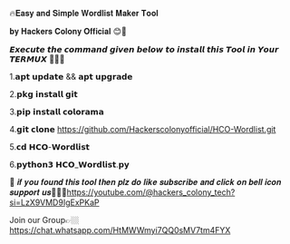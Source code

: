 🔥𝐄𝐚𝐬𝐲 𝐚𝐧𝐝 𝐒𝐢𝐦𝐩𝐥𝐞 𝐖𝐨𝐫𝐝𝐥𝐢𝐬𝐭 𝐌𝐚𝐤𝐞𝐫 𝐓𝐨𝐨𝐥

𝐛𝐲 𝐇𝐚𝐜𝐤𝐞𝐫𝐬 𝐂𝐨𝐥𝐨𝐧𝐲 𝐎𝐟𝐟𝐢𝐜𝐢𝐚𝐥 😊🤝

𝙀𝙭𝙚𝙘𝙪𝙩𝙚 𝙩𝙝𝙚 𝙘𝙤𝙢𝙢𝙖𝙣𝙙 𝙜𝙞𝙫𝙚𝙣 𝙗𝙚𝙡𝙤𝙬 𝙩𝙤 
𝙞𝙣𝙨𝙩𝙖𝙡𝙡 𝙩𝙝𝙞𝙨 𝙏𝙤𝙤𝙡 𝙞𝙣 𝙔𝙤𝙪𝙧 𝙏𝙀𝙍𝙈𝙐𝙓 👨🏼‍💻

1.𝗮𝗽𝘁 𝘂𝗽𝗱𝗮𝘁𝗲 && 𝗮𝗽𝘁 𝘂𝗽𝗴𝗿𝗮𝗱𝗲

2.𝗽𝗸𝗴 𝗶𝗻𝘀𝘁𝗮𝗹𝗹 𝗴𝗶𝘁

3.𝗽𝗶𝗽 𝗶𝗻𝘀𝘁𝗮𝗹𝗹 𝗰𝗼𝗹𝗼𝗿𝗮𝗺𝗮

4.𝗴𝗶𝘁 𝗰𝗹𝗼𝗻𝗲 https://github.com/Hackerscolonyofficial/HCO-Wordlist.git

5.𝗰𝗱 𝗛𝗖𝗢-𝗪𝗼𝗿𝗱𝗹𝗶𝘀𝘁

6.𝗽𝘆𝘁𝗵𝗼𝗻𝟯 𝗛𝗖𝗢_𝗪𝗼𝗿𝗱𝗹𝗶𝘀𝘁.𝗽𝘆

🫡 𝒊𝒇 𝒚𝒐𝒖 𝒇𝒐𝒖𝒏𝒅 𝒕𝒉𝒊𝒔 𝒕𝒐𝒐𝒍 𝒕𝒉𝒆𝒏 𝒑𝒍𝒛 𝒅𝒐 𝒍𝒊𝒌𝒆
𝒔𝒖𝒃𝒔𝒄𝒓𝒊𝒃𝒆 𝒂𝒏𝒅 𝒄𝒍𝒊𝒄𝒌 𝒐𝒏 𝒃𝒆𝒍𝒍 𝒊𝒄𝒐𝒏 𝒔𝒖𝒑𝒑𝒐𝒓𝒕
𝒖𝒔🤠👉🏼https://youtube.com/@hackers_colony_tech?si=LzX9VMD9IgExPKaP

Join our Group👉🏼https://chat.whatsapp.com/HtMWWmyi7QQ0sMV7tm4FYX
